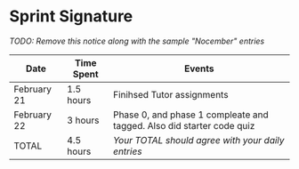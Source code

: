 # Sprint Signature

*TODO: Remove this notice along with the sample "Nocember" entries*

| Date        | Time Spent | Events
|-------------|------------|--------------------
| February 21 | 1.5 hours  | Finihsed Tutor assignments 
| February 22 |  3 hours   | Phase 0, and phase 1 compleate and tagged. Also did starter code quiz 
| TOTAL       | 4.5 hours  | *Your TOTAL should agree with your daily entries*
